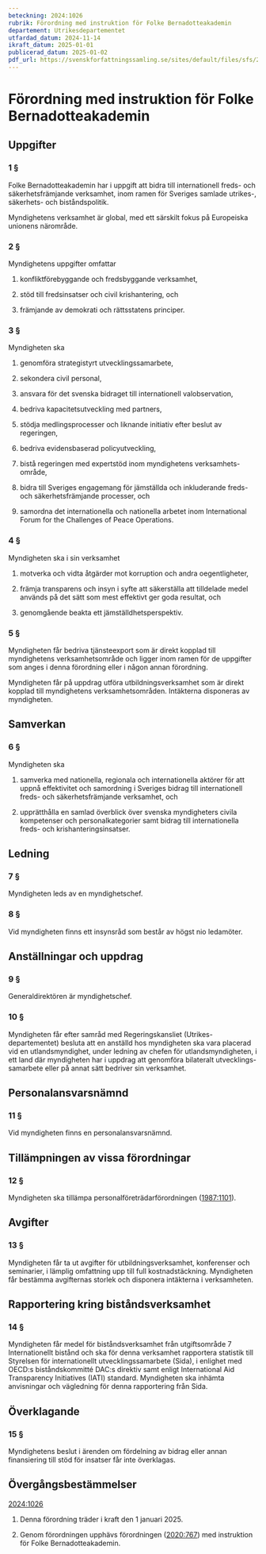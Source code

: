 ```yaml
---
beteckning: 2024:1026
rubrik: Förordning med instruktion för Folke Bernadotteakademin
departement: Utrikesdepartementet
utfardad_datum: 2024-11-14
ikraft_datum: 2025-01-01
publicerad_datum: 2025-01-02
pdf_url: https://svenskforfattningssamling.se/sites/default/files/sfs/2024-11/SFS2024-1026.pdf
---
```


# Förordning med instruktion för Folke Bernadotteakademin

## Uppgifter

### 1 §

Folke Bernadotteakademin har i uppgift att bidra till internationell freds- och säkerhetsfrämjande verksamhet, inom ramen för Sveriges samlade utrikes-, säkerhets- och biståndspolitik.

Myndighetens verksamhet är global, med ett särskilt fokus på Europeiska unionens närområde.

### 2 §

Myndighetens uppgifter omfattar

1. konfliktförebyggande och fredsbyggande verksamhet,

2. stöd till fredsinsatser och civil krishantering, och

3. främjande av demokrati och rättsstatens principer.

### 3 §

Myndigheten ska

1. genomföra strategistyrt utvecklingssamarbete,

2. sekondera civil personal,

3. ansvara för det svenska bidraget till internationell valobservation,

4. bedriva kapacitetsutveckling med partners,

5. stödja medlingsprocesser och liknande initiativ efter beslut av regeringen,

6. bedriva evidensbaserad policyutveckling,

7. bistå regeringen med expertstöd inom myndighetens verksamhets-område,

8. bidra till Sveriges engagemang för jämställda och inkluderande freds- och säkerhetsfrämjande processer, och

9. samordna det internationella och nationella arbetet inom International Forum for the Challenges of Peace Operations.

### 4 §

Myndigheten ska i sin verksamhet

1. motverka och vidta åtgärder mot korruption och andra oegentligheter,

2. främja transparens och insyn i syfte att säkerställa att tilldelade medel används på det sätt som mest effektivt ger goda resultat, och

3. genomgående beakta ett jämställdhetsperspektiv.

### 5 §

Myndigheten får bedriva tjänsteexport som är direkt kopplad till myndighetens verksamhetsområde och ligger inom ramen för de uppgifter som anges i denna förordning eller i någon annan förordning.

Myndigheten får på uppdrag utföra utbildningsverksamhet som är direkt kopplad till myndighetens verksamhetsområden. Intäkterna disponeras av myndigheten.

## Samverkan

### 6 §

Myndigheten ska

1. samverka med nationella, regionala och internationella aktörer för att uppnå effektivitet och samordning i Sveriges bidrag till internationell freds- och säkerhetsfrämjande verksamhet, och

2. upprätthålla en samlad överblick över svenska myndigheters civila kompetenser och personalkategorier samt bidrag till internationella freds- och krishanteringsinsatser.

## Ledning

### 7 §

Myndigheten leds av en myndighetschef.

### 8 §

Vid myndigheten finns ett insynsråd som består av högst nio ledamöter.

## Anställningar och uppdrag

### 9 §

Generaldirektören är myndighetschef.

### 10 §

Myndigheten får efter samråd med Regeringskansliet (Utrikes-departementet) besluta att en anställd hos myndigheten ska vara placerad vid en utlandsmyndighet, under ledning av chefen för utlandsmyndigheten, i ett land där myndigheten har i uppdrag att genomföra bilateralt utvecklings-samarbete eller på annat sätt bedriver sin verksamhet.

## Personalansvarsnämnd

### 11 §

Vid myndigheten finns en personalansvarsnämnd.

## Tillämpningen av vissa förordningar

### 12 §

Myndigheten ska tillämpa personalföreträdarförordningen ([1987:1101](https://selex.se/eli/sfs/1987/1101)).

## Avgifter

### 13 §

Myndigheten får ta ut avgifter för utbildningsverksamhet, konferenser och seminarier, i lämplig omfattning upp till full kostnadstäckning. Myndigheten får bestämma avgifternas storlek och disponera intäkterna i verksamheten.

## Rapportering kring biståndsverksamhet

### 14 §

Myndigheten får medel för biståndsverksamhet från utgiftsområde 7 Internationellt bistånd och ska för denna verksamhet rapportera statistik till Styrelsen för internationellt utvecklingssamarbete (Sida), i enlighet med OECD:s biståndskommitté DAC:s direktiv samt enligt International Aid Transparency Initiatives (IATI) standard. Myndigheten ska inhämta anvisningar och vägledning för denna rapportering från Sida.

## Överklagande

### 15 §

Myndighetens beslut i ärenden om fördelning av bidrag eller annan finansiering till stöd för insatser får inte överklagas.

## Övergångsbestämmelser

[2024:1026](https://selex.se/eli/sfs/2024/1026)

1. Denna förordning träder i kraft den 1 januari 2025.

2. Genom förordningen upphävs förordningen ([2020:767](https://selex.se/eli/sfs/2020/767)) med instruktion för Folke Bernadotteakademin.